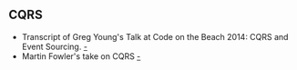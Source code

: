 ## CQRS

- Transcript of Greg Young's Talk at Code on the Beach 2014: CQRS and Event Sourcing. [-](https://www.eventstore.com/blog/transcript-of-greg-youngs-talk-at-code-on-the-beach-2014-cqrs-and-event-sourcing)
- Martin Fowler's take on CQRS [-](https://martinfowler.com/bliki/CQRS.html)